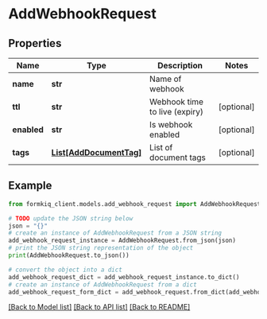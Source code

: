 # AddWebhookRequest


## Properties

Name | Type | Description | Notes
------------ | ------------- | ------------- | -------------
**name** | **str** | Name of webhook | 
**ttl** | **str** | Webhook time to live (expiry) | [optional] 
**enabled** | **str** | Is webhook enabled | [optional] 
**tags** | [**List[AddDocumentTag]**](AddDocumentTag.md) | List of document tags | [optional] 

## Example

```python
from formkiq_client.models.add_webhook_request import AddWebhookRequest

# TODO update the JSON string below
json = "{}"
# create an instance of AddWebhookRequest from a JSON string
add_webhook_request_instance = AddWebhookRequest.from_json(json)
# print the JSON string representation of the object
print(AddWebhookRequest.to_json())

# convert the object into a dict
add_webhook_request_dict = add_webhook_request_instance.to_dict()
# create an instance of AddWebhookRequest from a dict
add_webhook_request_form_dict = add_webhook_request.from_dict(add_webhook_request_dict)
```
[[Back to Model list]](../README.md#documentation-for-models) [[Back to API list]](../README.md#documentation-for-api-endpoints) [[Back to README]](../README.md)


